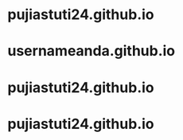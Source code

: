 # pujiastuti24.github.io
# usernameanda.github.io
# pujiastuti24.github.io
# pujiastuti24.github.io
